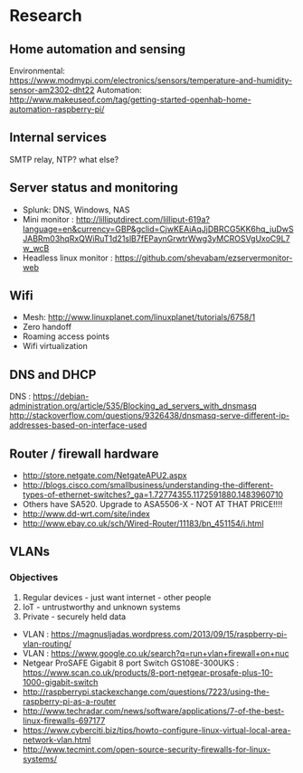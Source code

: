 # Research

## Home automation and sensing
Environmental: https://www.modmypi.com/electronics/sensors/temperature-and-humidity-sensor-am2302-dht22
Automation: http://www.makeuseof.com/tag/getting-started-openhab-home-automation-raspberry-pi/

## Internal services
SMTP relay, NTP? what else?

## Server status and monitoring
 * Splunk: DNS, Windows, NAS
 * Mini monitor : http://lilliputdirect.com/lilliput-619a?language=en&currency=GBP&gclid=CjwKEAiAqJjDBRCG5KK6hq_juDwSJABRm03hqRxQWiRuT1d21slB7fEPaynGrwtrWwg3yMCROSVgUxoC9L7w_wcB
 * Headless linux monitor : https://github.com/shevabam/ezservermonitor-web

## Wifi
 * Mesh: http://www.linuxplanet.com/linuxplanet/tutorials/6758/1
 * Zero handoff
 * Roaming access points
 * Wifi virtualization

## DNS and DHCP
DNS : https://debian-administration.org/article/535/Blocking_ad_servers_with_dnsmasq
http://stackoverflow.com/questions/9326438/dnsmasq-serve-different-ip-addresses-based-on-interface-used

## Router / firewall hardware
 * http://store.netgate.com/NetgateAPU2.aspx
 * http://blogs.cisco.com/smallbusiness/understanding-the-different-types-of-ethernet-switches?_ga=1.72774355.1172591880.1483960710
 * Others have SA520. Upgrade to ASA5506-X - NOT AT THAT PRICE!!!!
 * http://www.dd-wrt.com/site/index
 * http://www.ebay.co.uk/sch/Wired-Router/11183/bn_451154/i.html

## VLANs
### Objectives
1. Regular devices - just want internet - other people
2. IoT - untrustworthy and unknown systems
3. Private - securely held data

 * VLAN : https://magnusljadas.wordpress.com/2013/09/15/raspberry-pi-vlan-routing/
 * VLAN : https://www.google.co.uk/search?q=run+vlan+firewall+on+nuc
 * Netgear ProSAFE Gigabit 8 port Switch GS108E-300UKS : https://www.scan.co.uk/products/8-port-netgear-prosafe-plus-10-1000-gigabit-switch
 * http://raspberrypi.stackexchange.com/questions/7223/using-the-raspberry-pi-as-a-router
 * http://www.techradar.com/news/software/applications/7-of-the-best-linux-firewalls-697177
 * https://www.cyberciti.biz/tips/howto-configure-linux-virtual-local-area-network-vlan.html
 * http://www.tecmint.com/open-source-security-firewalls-for-linux-systems/

